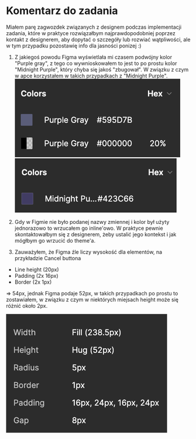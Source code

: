 # Komentarz do zadania

Miałem parę zagwozdek związanych z designem podczas implementacji zadania, które w praktyce rozwiązałbym najprawdopodobniej poprzez kontakt z designerem, aby dopytać o szczegóły lub rozwiać wątpliwości, ale w tym przypadku pozostawię info dla jasności ponizej :)

1. Z jakiegoś powodu Figma wyświetlała mi czasem podwójny kolor "Purple gray", z tego co wywnioskowałem to jest to po prostu kolor "Midnight Purple", który chyba się jakoś "zbugował". W związku z czym w apce korzystałem w takich przypadkach z "Midnight Purple".
   ![alt text](purple-gray-2-colors.png)
   ![alt text](midnight-purple-color.png)

2. Gdy w Figmie nie było podanej nazwy zmiennej i kolor był użyty jednorazowo to wrzucałem go inline'owo. W praktyce pewnie skontaktowałbym się z designerem, żeby ustalić jego kontekst i jak mógłbym go wrzucić do theme'a.

3. Zauważyłem, że Figma źle liczy wysokość dla elementów, na przykładzie Cancel buttona

- Line height (20px)
- Padding (2x 16px)
- Border (2x 1px)

=> 54px, jednak Figma podaje 52px, w takich przypadkach po prostu to zostawiałem, w związku z czym w niektórych miejsach height może się różnić około 2px.

![alt text](cancel-button-props.png)
